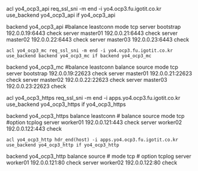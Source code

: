 ﻿acl yo4_ocp3_api req_ssl_sni -m end -i yo4.ocp3.fu.igotit.co.kr
   use_backend yo4_ocp3_api if yo4_ocp3_api

backend yo4_ocp3_api
   #balance leastconn
    mode tcp 
    server bootstrap 192.0.0.19:6443 check 
    server master01 192.0.0.21:6443 check 
    server master02 192.0.0.22:6443 check 
    server master03 192.0.0.23:6443 check 
    
    
    
    acl yo4_ocp3_mc req_ssl_sni -m end -i yo4.ocp3.fu.igotit.co.kr
    use_backend backend yo4_ocp3_mc if backend yo4_ocp3_mc
    
backend yo4_ocp3_mc
    #balance leastconn
    balance source
    mode tcp
    server bootstrap 192.0.0.19:22623 check 
    server master01 192.0.0.21:22623 check 
    server master02 192.0.0.22:22623 check 
    server master03 192.0.0.23:22623 check 


acl yo4_ocp3_https req_ssl_sni -m end -i apps.yo4.ocp3.fu.igotit.co.kr
use_backend yo4_ocp3_https if yo4_ocp3_https

backend yo4_ocp3_https
    balance leastconn
    # balance source
    mode tcp
    #option tcplog
    server worker01 192.0.0.121:443 check
    server worker02 192.0.0.122:443 check
    
    

    acl yo4_ocp3_http hdr_end(host) -i apps.yo4.ocp3.fu.igotit.co.kr
    use_backend yo4_ocp3_http if yo4_ocp3_http

backend yo4_ocp3_http
    balance source
    # mode tcp
    # option tcplog
    server worker01 192.0.0.121:80 check
    server worker02 192.0.0.122:80 check
